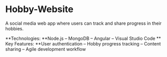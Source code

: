 # Hobby-Website

A social media web app where users can track and share progress in their hobbies.

**Technologies: **Node.js – MongoDB – Angular – Visual Studio Code
**
Key Features: **User authentication – Hobby progress tracking – Content sharing – Agile development workflow
